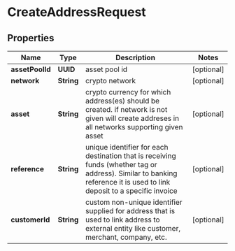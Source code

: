 

# CreateAddressRequest


## Properties

| Name | Type | Description | Notes |
|------------ | ------------- | ------------- | -------------|
|**assetPoolId** | **UUID** | asset pool id |  [optional] |
|**network** | **String** | crypto network |  [optional] |
|**asset** | **String** | crypto currency for which address(es) should be created. if network is not given will create addreses in all networks supporting given asset |  [optional] |
|**reference** | **String** | unique identifier for each destination that is receiving funds (whether tag or address). Similar to banking reference it is used to link deposit to a specific invoice |  [optional] |
|**customerId** | **String** | custom non-unique identifier supplied for address that is used to link address to external entity like customer, merchant, company, etc. |  [optional] |



